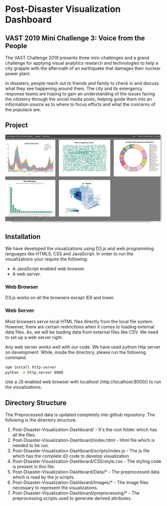 # Post-Disaster Visualization Dashboard
## VAST 2019 Mini Challenge 3: Voice from the People


The VAST Challenge 2019 presents three mini-challenges and a grand challenge for applying visual analytics research and technologies to help a city grapple with the aftermath of an earthquake that damages their nuclear power plant.

In disasters, people reach out to friends and family to check in and discuss what they see happening around them. The city and its emergency response teams are hoping to gain an understanding of the issues facing the citizenry through the social media posts, helping guide them into an information source as to where to focus efforts and what the concerns of the populace are.

## Project
![image](Images/project.PNG)

## Installation

We have developed the visualizations using D3.js and web programming languages like HTML5, CSS and JavaScript.
In order to run the visualizations your require the following:
- A JavaScript enabled web browser.
- A web server.

### Web Browser
D3.js works on all the browsers except IE8 and lower.

### Web Server
Most browsers serve local HTML files directly from the local file system. However, there are certain restrictions when it comes to loading external data files. As, we will be loading data from external files like CSV. We need to set up a web server right.

Any web server works well with our code. We have used python http server on development. While, inside the directory, please run the following command. 
```bash
npm install http-server
python -m http.server 8000
```

Use a JS enabled web browser with localhost (http://localhost:8000/) to run the visualizations.


## Directory Structure
The Preprocessed data is updated completely into github repository. The following is the directory structure.
 
1. Post-Disaster-Visualization-Dashboard/ - It's the root folder which has all the files.
2. Post-Disaster-Visualization-Dashboard/index.html - Html file which is needed to be run. 
3. Post-Disaster-Visualization-Dashboard/scripts/index.js - The js file which has the complete d3 code to develop visualization 
4. Post-Disaster-Visualization-Dashboard/CSS/style.css - The styling code is present in this file.
5. Post-Disaster-Visualization-Dashboard/Data/* - The preprocessed data which is read by the js scripts.
6. Post-Disaster-Visualization-Dashboard/Images/* - The image files necessary to represent the visualizations.
7. Post-Disaster-Visualization-Dashboard/preprocessing/* - The preprocessing scripts used to generate derived attributes.
